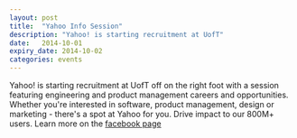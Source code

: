 ```yaml
---
layout: post
title:  "Yahoo Info Session"
description: "Yahoo! is starting recruitment at UofT"
date:   2014-10-01
expiry_date: 2014-10-02
categories: events
---
```


Yahoo! is starting recruitment at UofT off on the right foot with a session featuring engineering and product management careers and opportunities. Whether you're interested in software, product management, design or marketing - there's a spot at Yahoo for you. Drive impact to our 800M+ users. Learn more on the [facebook page](https://www.facebook.com/events/841869722519994/)
